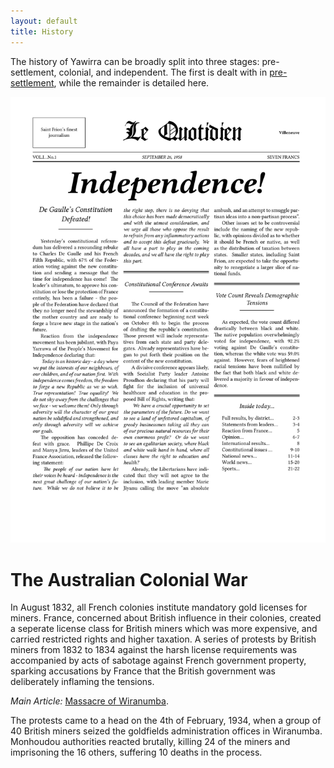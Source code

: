 ```yaml
---
layout: default
title: History
---
```


The history of Yawirra can be broadly split into three stages: pre-settlement, colonial, and independent. The first is dealt with in [pre-settlement](presettlement.html), while the remainder is detailed here.

![Front page of Le Quotidien](/assets/Independence!.jpg)

# The Australian Colonial War

In August 1832, all French colonies institute mandatory gold licenses for
miners. France, concerned about British influence in their colonies, created a
seperate license class for British miners which was more expensive, and carried
restricted rights and higher taxation. A series of protests by British miners
from 1832 to 1834 against the harsh license requirements was accompanied by acts
of sabotage against French government property, sparking accusations by France
that the British government was deliberately inflaming the tensions.

*Main Article:* [Massacre of Wiranumba](/history/massacreofwiranumba.html).

The protests came to a head on the 4th of February, 1934, when a group of 40
British miners seized the goldfields administration offices in Wiranumba.
Monhoudou authorities reacted brutally, killing 24 of the miners and imprisoning
the 16 others, suffering 10 deaths in the process.